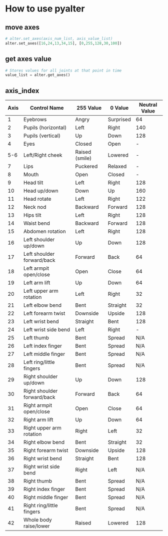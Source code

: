 # How to use pyalter

## move axes
```python
# alter.set_axes(axis_num_list, axis_value_list)
alter.set_axes([16,24,13,34,15], [0,255,128,30,100])
```

## get axes value
```python
# Stores values for all joints at that point in time
value_list = alter.get_axes()
```

## axis_index
| Axis | Control Name                   | 255 Value       | 0 Value          | Neutral Value |
|------|-------------------------------|-----------------|------------------|---------------|
| 1    | Eyebrows                      | Angry           | Surprised        | 64            |
| 2    | Pupils (horizontal)           | Left            | Right            | 140           |
| 3    | Pupils (vertical)             | Up              | Down             | 128           |
| 4    | Eyes                          | Closed          | Open             | -             |
| 5-6  | Left/Right cheek              | Raised (smile)  | Lowered          | -             |
| 7    | Lips                          | Puckered        | Relaxed          | -             |
| 8    | Mouth                         | Open            | Closed           | -             |
| 9    | Head tilt                     | Left            | Right            | 128           |
| 10   | Head up/down                  | Down            | Up               | 160           |
| 11   | Head rotate                   | Left            | Right            | 122           |
| 12   | Neck nod                      | Backward        | Forward          | 128           |
| 13   | Hips tilt                     | Left            | Right            | 128           |
| 14   | Waist bend                    | Backward        | Forward          | 128           |
| 15   | Abdomen rotation              | Left            | Right            | 128           |
| 16   | Left shoulder up/down         | Up              | Down             | 128           |
| 17   | Left shoulder forward/back   | Forward         | Back             | 64            |
| 18   | Left armpit open/close       | Open            | Close            | 64            |
| 19   | Left arm lift                 | Up              | Down             | 64            |
| 20   | Left upper arm rotation      | Left            | Right            | 32            |
| 21   | Left elbow bend               | Bent            | Straight         | 32            |
| 22   | Left forearm twist            | Downside        | Upside           | 128           |
| 23   | Left wrist bend               | Straight        | Bent             | 128           |
| 24   | Left wrist side bend          | Left            | Right            | -             |
| 25   | Left thumb                | Bent      | Spread   | N/A           |
| 26   | Left index finger         | Bent      | Spread   | N/A           |
| 27   | Left middle finger        | Bent      | Spread   | N/A           |
| 28   | Left ring/little fingers  | Bent      | Spread   | N/A           |
| 29   | Right shoulder up/down    | Up        | Down     | 128           |
| 30   | Right shoulder forward/back | Forward  | Back     | 64            |
| 31   | Right armpit open/close   | Open      | Close    | 64            |
| 32   | Right arm lift            | Up        | Down     | 64            |
| 33   | Right upper arm rotation  | Right     | Left     | 32            |
| 34   | Right elbow bend          | Bent      | Straight | 32            |
| 35   | Right forearm twist       | Downside  | Upside   | 128           |
| 36   | Right wrist bend          | Straight  | Bent     | 128           |
| 37   | Right wrist side bend     | Right     | Left     | N/A           |
| 38   | Right thumb               | Bent      | Spread   | N/A           |
| 39   | Right index finger        | Bent      | Spread   | N/A           |
| 40   | Right middle finger       | Bent      | Spread   | N/A           |
| 41   | Right ring/little fingers | Bent      | Spread   | N/A           |
| 42   | Whole body raise/lower    | Raised    | Lowered  | 128           |
